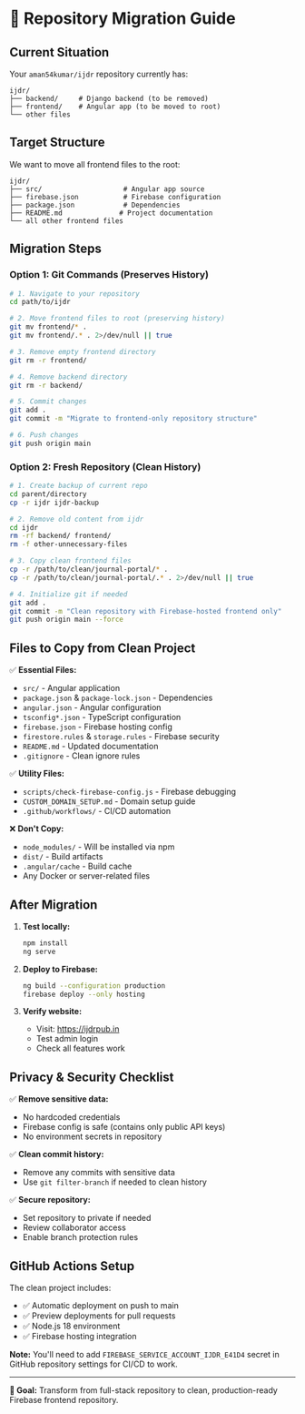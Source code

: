 # 🔄 Repository Migration Guide

## Current Situation

Your `aman54kumar/ijdr` repository currently has:

```
ijdr/
├── backend/     # Django backend (to be removed)
├── frontend/    # Angular app (to be moved to root)
└── other files
```

## Target Structure

We want to move all frontend files to the root:

```
ijdr/
├── src/                    # Angular app source
├── firebase.json           # Firebase configuration
├── package.json            # Dependencies
├── README.md              # Project documentation
└── all other frontend files
```

## Migration Steps

### Option 1: Git Commands (Preserves History)

```bash
# 1. Navigate to your repository
cd path/to/ijdr

# 2. Move frontend files to root (preserving history)
git mv frontend/* .
git mv frontend/.* . 2>/dev/null || true

# 3. Remove empty frontend directory
git rm -r frontend/

# 4. Remove backend directory
git rm -r backend/

# 5. Commit changes
git add .
git commit -m "Migrate to frontend-only repository structure"

# 6. Push changes
git push origin main
```

### Option 2: Fresh Repository (Clean History)

```bash
# 1. Create backup of current repo
cd parent/directory
cp -r ijdr ijdr-backup

# 2. Remove old content from ijdr
cd ijdr
rm -rf backend/ frontend/
rm -f other-unnecessary-files

# 3. Copy clean frontend files
cp -r /path/to/clean/journal-portal/* .
cp -r /path/to/clean/journal-portal/.* . 2>/dev/null || true

# 4. Initialize git if needed
git add .
git commit -m "Clean repository with Firebase-hosted frontend only"
git push origin main --force
```

## Files to Copy from Clean Project

✅ **Essential Files:**

- `src/` - Angular application
- `package.json` & `package-lock.json` - Dependencies
- `angular.json` - Angular configuration
- `tsconfig*.json` - TypeScript configuration
- `firebase.json` - Firebase hosting config
- `firestore.rules` & `storage.rules` - Firebase security
- `README.md` - Updated documentation
- `.gitignore` - Clean ignore rules

✅ **Utility Files:**

- `scripts/check-firebase-config.js` - Firebase debugging
- `CUSTOM_DOMAIN_SETUP.md` - Domain setup guide
- `.github/workflows/` - CI/CD automation

❌ **Don't Copy:**

- `node_modules/` - Will be installed via npm
- `dist/` - Build artifacts
- `.angular/cache` - Build cache
- Any Docker or server-related files

## After Migration

1. **Test locally:**

   ```bash
   npm install
   ng serve
   ```

2. **Deploy to Firebase:**

   ```bash
   ng build --configuration production
   firebase deploy --only hosting
   ```

3. **Verify website:**
   - Visit: https://ijdrpub.in
   - Test admin login
   - Check all features work

## Privacy & Security Checklist

✅ **Remove sensitive data:**

- No hardcoded credentials
- Firebase config is safe (contains only public API keys)
- No environment secrets in repository

✅ **Clean commit history:**

- Remove any commits with sensitive data
- Use `git filter-branch` if needed to clean history

✅ **Secure repository:**

- Set repository to private if needed
- Review collaborator access
- Enable branch protection rules

## GitHub Actions Setup

The clean project includes:

- ✅ Automatic deployment on push to main
- ✅ Preview deployments for pull requests
- ✅ Node.js 18 environment
- ✅ Firebase hosting integration

**Note:** You'll need to add `FIREBASE_SERVICE_ACCOUNT_IJDR_E41D4` secret in GitHub repository settings for CI/CD to work.

---

**🎯 Goal:** Transform from full-stack repository to clean, production-ready Firebase frontend repository.
